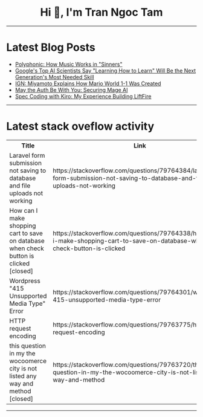 <h1 align="center">Hi 👋, I'm Tran Ngoc Tam</h1>

---

# Latest Blog Posts 
<!-- BLOG-POST-LIST:START -->
- [Polyphonic: How Music Works in &quot;Sinners&quot;](https://dev.to/music_youtube/polyphonic-how-music-works-in-sinners-e2h)
- [Google&#39;s Top AI Scientists Say &quot;Learning How to Learn&quot; Will Be the Next Generation&#39;s Most Needed Skill](https://dev.to/shiva_shanker_k/googles-top-ai-scientists-say-learning-how-to-learn-will-be-the-next-generations-most-needed-3f26)
- [IGN: Miyamoto Explains How Mario World 1-1 Was Created](https://dev.to/gg_news/ign-miyamoto-explains-how-mario-world-1-1-was-created-36bm)
- [May the Auth Be With You: Securing Mage AI](https://dev.to/killallskywalker/may-the-auth-be-with-you-securing-mage-ai-3ole)
- [Spec Coding with Kiro: My Experience Building LiftFire](https://dev.to/devblac/spec-coding-with-kiro-my-experience-building-liftfire-g0n)
<!-- BLOG-POST-LIST:END -->

---

# Latest stack oveflow activity
<table>
  <tr><th>Title</th><th>Link</th></tr>
  <!-- STACKOVERFLOW:START --><tr><td>Laravel form submission not saving to database and file uploads not working</td><td>https://stackoverflow.com/questions/79764384/laravel-form-submission-not-saving-to-database-and-file-uploads-not-working</td></tr><tr><td>How can I make shopping cart to save on database when check button is clicked [closed]</td><td>https://stackoverflow.com/questions/79764338/how-can-i-make-shopping-cart-to-save-on-database-when-check-button-is-clicked</td></tr><tr><td>Wordpress &quot;415 Unsupported Media Type&quot; Error</td><td>https://stackoverflow.com/questions/79764301/wordpress-415-unsupported-media-type-error</td></tr><tr><td>HTTP request encoding</td><td>https://stackoverflow.com/questions/79763775/http-request-encoding</td></tr><tr><td>this question in my the wocoomerce city is not listed any way and method [closed]</td><td>https://stackoverflow.com/questions/79763720/this-question-in-my-the-wocoomerce-city-is-not-listed-any-way-and-method</td></tr><!-- STACKOVERFLOW:END -->
</table>

---



